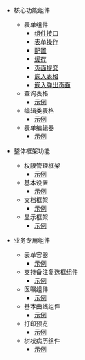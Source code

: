 
- 核心功能组件
   - 表单组件
     - [组件接口](./表单组件/组件接口.md)
     - [表单操作](./表单组件/表单操作.md)
     - [配置](./表单组件/配置.md)
     - [缓存](./表单组件/缓存.md)
     - [页面提交](./表单组件/页面提交.md)
     - [嵌入表格](./表单组件/嵌入表格.md)
     - [嵌入弹出页面](./表单组件/嵌入弹出页面.md)
   - 查询表格
     - [示例](./README.md)
   - 编辑类表格
     - [示例](./README.md)
   - 表单编辑器
     - [示例](./README.md)

- 整体框架功能
   - 权限管理框架
     - [示例](./README.md)
   - 基本设置
     - [示例](./README.md)
   - 文档框架
     - [示例](./README.md)
   - 显示框架
     - [示例](./README.md)
- 业务专用组件
   - 表单容器
     - [示例](./业务专用组件/表单容器.md)
   - 支持备注复选框组件
     - [示例](./README.md)
   - 医嘱组件
     - [示例](./README.md)
   - 基本曲线组件
     - [示例](./README.md)
   - 打印预览
     - [示例](./README.md)
   - 树状病历组件
     - [示例](./README.md)



  
<!--- [PlayGround DEMO](../packages/builder/src/demo/index-1-x.js)-->
